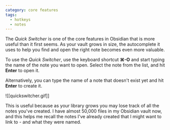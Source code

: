 ```yaml
---
category: core features
tags:
  - hotkeys
  - notes
---
```

The _Quick Switcher_ is one of the core features in Obsidian that is more useful than it first seems. As your vault grows in size, the autocomplete it uses to help you find and open the right note becomes even more valuable.

To use the _Quick Switcher_, use the keyboard shortcut **⌘-O** and start typing the name of the note you want to open. Select the note from the list, and hit **Enter** to open it.

Alternatively, you can type the name of a note that doesn't exist yet and hit **Enter** to create it.

![[quickswitcher.gif]]

This is useful because as your library grows you may lose track of all the notes you've created. I have almost 50,000 files in my Obsidian vault now, and this helps me recall the notes I've already created that I might want to link to - and what they were named.